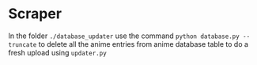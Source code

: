 # Scraper

In the folder `./database_updater` use the command `python database.py --truncate` to delete all the anime entries from anime database table to do a fresh upload using `updater.py`
